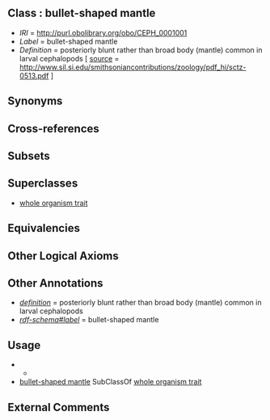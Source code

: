 
## Class : bullet-shaped mantle

 * *IRI* = http://purl.obolibrary.org/obo/CEPH_0001001
 * *Label* = bullet-shaped mantle
 * *Definition* = posteriorly blunt rather than broad body (mantle) common in larval cephalopods [ [source](../../ce/source.md) = http://www.sil.si.edu/smithsoniancontributions/zoology/pdf_hi/sctz-0513.pdf ]

## Synonyms


## Cross-references


## Subsets


## Superclasses

 * [whole organism trait](../../CEPH/65/CEPH_0001065.md)

## Equivalencies


## Other Logical Axioms


## Other Annotations

 * *[definition](../../IAO/15/IAO_0000115.md)* = posteriorly blunt rather than broad body (mantle) common in larval cephalopods
 * *[rdf-schema#label](../../el/rdf-schema#label.md)* = bullet-shaped mantle

## Usage

 * -
 * [bullet-shaped mantle](../../CEPH/01/CEPH_0001001.md) SubClassOf [whole organism trait](../../CEPH/65/CEPH_0001065.md)

## External Comments

